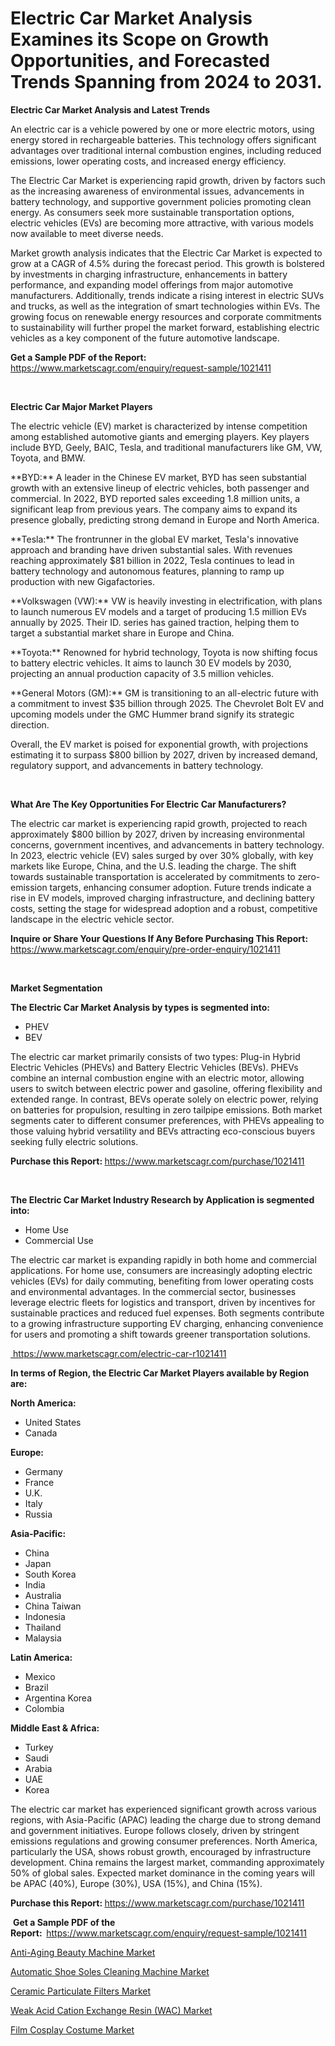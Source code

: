 <p><h1>Electric Car Market Analysis Examines its Scope on Growth Opportunities, and Forecasted Trends Spanning from 2024 to 2031.</h1></p><p><strong>Electric Car Market Analysis and Latest Trends</strong></p>
<p><p>An electric car is a vehicle powered by one or more electric motors, using energy stored in rechargeable batteries. This technology offers significant advantages over traditional internal combustion engines, including reduced emissions, lower operating costs, and increased energy efficiency. </p><p>The Electric Car Market is experiencing rapid growth, driven by factors such as the increasing awareness of environmental issues, advancements in battery technology, and supportive government policies promoting clean energy. As consumers seek more sustainable transportation options, electric vehicles (EVs) are becoming more attractive, with various models now available to meet diverse needs.</p><p>Market growth analysis indicates that the Electric Car Market is expected to grow at a CAGR of 4.5% during the forecast period. This growth is bolstered by investments in charging infrastructure, enhancements in battery performance, and expanding model offerings from major automotive manufacturers. Additionally, trends indicate a rising interest in electric SUVs and trucks, as well as the integration of smart technologies within EVs. The growing focus on renewable energy resources and corporate commitments to sustainability will further propel the market forward, establishing electric vehicles as a key component of the future automotive landscape.</p></p>
<p><strong>Get a Sample PDF of the Report:&nbsp;</strong> <a href="https://www.marketscagr.com/enquiry/request-sample/1021411?utm_campaign=1814&utm_medium=2&utm_source=Github&utm_content=ia&utm_term=01112024&utm_id=electric-car">https://www.marketscagr.com/enquiry/request-sample/1021411</a></p>
<p>&nbsp;</p>
<p><strong>Electric Car Major Market Players</strong></p>
<p><p>The electric vehicle (EV) market is characterized by intense competition among established automotive giants and emerging players. Key players include BYD, Geely, BAIC, Tesla, and traditional manufacturers like GM, VW, Toyota, and BMW. </p><p>**BYD:** A leader in the Chinese EV market, BYD has seen substantial growth with an extensive lineup of electric vehicles, both passenger and commercial. In 2022, BYD reported sales exceeding 1.8 million units, a significant leap from previous years. The company aims to expand its presence globally, predicting strong demand in Europe and North America.</p><p>**Tesla:** The frontrunner in the global EV market, Tesla's innovative approach and branding have driven substantial sales. With revenues reaching approximately $81 billion in 2022, Tesla continues to lead in battery technology and autonomous features, planning to ramp up production with new Gigafactories.</p><p>**Volkswagen (VW):** VW is heavily investing in electrification, with plans to launch numerous EV models and a target of producing 1.5 million EVs annually by 2025. Their ID. series has gained traction, helping them to target a substantial market share in Europe and China.</p><p>**Toyota:** Renowned for hybrid technology, Toyota is now shifting focus to battery electric vehicles. It aims to launch 30 EV models by 2030, projecting an annual production capacity of 3.5 million vehicles.</p><p>**General Motors (GM):** GM is transitioning to an all-electric future with a commitment to invest $35 billion through 2025. The Chevrolet Bolt EV and upcoming models under the GMC Hummer brand signify its strategic direction.</p><p>Overall, the EV market is poised for exponential growth, with projections estimating it to surpass $800 billion by 2027, driven by increased demand, regulatory support, and advancements in battery technology.</p></p>
<p>&nbsp;</p>
<p><strong>What Are The Key Opportunities For Electric Car Manufacturers?</strong></p>
<p><p>The electric car market is experiencing rapid growth, projected to reach approximately $800 billion by 2027, driven by increasing environmental concerns, government incentives, and advancements in battery technology. In 2023, electric vehicle (EV) sales surged by over 30% globally, with key markets like Europe, China, and the U.S. leading the charge. The shift towards sustainable transportation is accelerated by commitments to zero-emission targets, enhancing consumer adoption. Future trends indicate a rise in EV models, improved charging infrastructure, and declining battery costs, setting the stage for widespread adoption and a robust, competitive landscape in the electric vehicle sector.</p></p>
<p><strong>Inquire or Share Your Questions If Any Before Purchasing This Report:</strong> <a href="https://www.marketscagr.com/enquiry/pre-order-enquiry/1021411?utm_campaign=1814&utm_medium=2&utm_source=Github&utm_content=ia&utm_term=01112024&utm_id=electric-car">https://www.marketscagr.com/enquiry/pre-order-enquiry/1021411</a></p>
<p>&nbsp;</p>
<p><strong>Market Segmentation</strong></p>
<p><strong>The Electric Car Market Analysis by types is segmented into:</strong></p>
<p><ul><li>PHEV</li><li>BEV</li></ul></p>
<p><p>The electric car market primarily consists of two types: Plug-in Hybrid Electric Vehicles (PHEVs) and Battery Electric Vehicles (BEVs). PHEVs combine an internal combustion engine with an electric motor, allowing users to switch between electric power and gasoline, offering flexibility and extended range. In contrast, BEVs operate solely on electric power, relying on batteries for propulsion, resulting in zero tailpipe emissions. Both market segments cater to different consumer preferences, with PHEVs appealing to those valuing hybrid versatility and BEVs attracting eco-conscious buyers seeking fully electric solutions.</p></p>
<p><strong>Purchase this Report:&nbsp;</strong><a href="https://www.marketscagr.com/purchase/1021411?utm_campaign=1814&utm_medium=2&utm_source=Github&utm_content=ia&utm_term=01112024&utm_id=electric-car">https://www.marketscagr.com/purchase/1021411</a></p>
<p>&nbsp;</p>
<p><strong>The Electric Car Market Industry Research by Application is segmented into:</strong></p>
<p><ul><li>Home Use</li><li>Commercial Use</li></ul></p>
<p><p>The electric car market is expanding rapidly in both home and commercial applications. For home use, consumers are increasingly adopting electric vehicles (EVs) for daily commuting, benefiting from lower operating costs and environmental advantages. In the commercial sector, businesses leverage electric fleets for logistics and transport, driven by incentives for sustainable practices and reduced fuel expenses. Both segments contribute to a growing infrastructure supporting EV charging, enhancing convenience for users and promoting a shift towards greener transportation solutions.</p></p>
<p><a href="https://www.marketscagr.com/electric-car-r1021411?utm_campaign=1814&utm_medium=2&utm_source=Github&utm_content=ia&utm_term=01112024&utm_id=electric-car">&nbsp;https://www.marketscagr.com/electric-car-r1021411</a></p>
<p><strong>In terms of Region, the Electric Car Market Players available by Region are:</strong></p>
<p>
    <p> <strong> North America: </strong>
        <ul>
            <li>United States</li>
            <li>Canada</li>
        </ul>
        </p> 
    <p> <strong> Europe: </strong>
        <ul>
            <li>Germany</li>
            <li>France</li>
            <li>U.K.</li>
            <li>Italy</li>
            <li>Russia</li>
        </ul>
        </p> 
    <p> <strong> Asia-Pacific: </strong>
        <ul>
            <li>China</li>
            <li>Japan</li>
            <li>South Korea</li>
            <li>India</li>
            <li>Australia</li>
            <li>China Taiwan</li>
            <li>Indonesia</li>
            <li>Thailand</li>
            <li>Malaysia</li>
        </ul>
        </p> 
    <p> <strong> Latin America: </strong>
        <ul>
            <li>Mexico</li>
            <li>Brazil</li>
            <li>Argentina Korea</li>
            <li>Colombia</li>
        </ul>
        </p> 
    <p> <strong> Middle East & Africa: </strong>
        <ul>
            <li>Turkey</li>
            <li>Saudi</li>
            <li>Arabia</li>
            <li>UAE</li>
            <li>Korea</li>
        </ul>
    </p>
    </p>
<p><p>The electric car market has experienced significant growth across various regions, with Asia-Pacific (APAC) leading the charge due to strong demand and government initiatives. Europe follows closely, driven by stringent emissions regulations and growing consumer preferences. North America, particularly the USA, shows robust growth, encouraged by infrastructure development. China remains the largest market, commanding approximately 50% of global sales. Expected market dominance in the coming years will be APAC (40%), Europe (30%), USA (15%), and China (15%).</p></p>
<p><strong>Purchase this Report: </strong><a href="https://www.marketscagr.com/purchase/1021411?utm_campaign=1814&utm_medium=2&utm_source=Github&utm_content=ia&utm_term=01112024&utm_id=electric-car">https://www.marketscagr.com/purchase/1021411</a></p>
<p>&nbsp;<strong>Get a Sample PDF of the Report:&nbsp;&nbsp;</strong><a href="https://www.marketscagr.com/enquiry/request-sample/1021411?utm_campaign=1814&utm_medium=2&utm_source=Github&utm_content=ia&utm_term=01112024&utm_id=electric-car">https://www.marketscagr.com/enquiry/request-sample/1021411</a></p>
<p><strong></strong></p>
<p><p><a href="https://www.linkedin.com/pulse/anti-aging-beauty-machine-industry-insights-report-analyzing-eebke?utm_campaign=1814&utm_medium=2&utm_source=Github&utm_content=ia&utm_term=01112024&utm_id=electric-car">Anti-Aging Beauty Machine Market</a></p><p><a href="https://www.linkedin.com/pulse/emerging-trends-automatic-shoe-soles-cleaning-machine-market-tbf5e?utm_campaign=1814&utm_medium=2&utm_source=Github&utm_content=ia&utm_term=01112024&utm_id=electric-car">Automatic Shoe Soles Cleaning Machine Market</a></p><p><a href="https://www.linkedin.com/pulse/ceramic-particulate-filters-market-research-report-jnlhe?utm_campaign=1814&utm_medium=2&utm_source=Github&utm_content=ia&utm_term=01112024&utm_id=electric-car">Ceramic Particulate Filters Market</a></p><p><a href="https://www.linkedin.com/pulse/weak-acid-cation-exchange-resin-wac-market-size-growth-industry-ecyie?utm_campaign=1814&utm_medium=2&utm_source=Github&utm_content=ia&utm_term=01112024&utm_id=electric-car">Weak Acid Cation Exchange Resin (WAC) Market</a></p><p><a href="https://www.linkedin.com/pulse/film-cosplay-costume-market-trends-detailed-study-its-segmentation-egk8e?utm_campaign=1814&utm_medium=2&utm_source=Github&utm_content=ia&utm_term=01112024&utm_id=electric-car">Film Cosplay Costume Market</a></p></p>